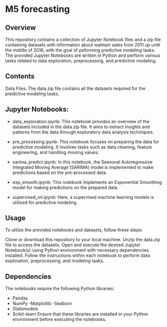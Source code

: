 # M5 forecasting

## Overview
This repository contains a collection of Jupyter Notebook files and a zip file containing datasets with information about walmart sales from 2011 up until the middle of 2016, with the goal of peforming predictive modeling tasks. The provided Jupyter Notebooks are written in Python and perform various tasks related to data exploration, preprocessing, and predictive modeling.

## Contents
Data Files: The data.zip file contains all the datasets required for the predictive modeling tasks.

## Jupyter Notebooks:

- data_exploration.ipynb: This notebook provides an overview of the datasets included in the data.zip file. It aims to extract insights and patterns from the data through exploratory data analysis techniques.

- pre_processing.ipynb: This notebook focuses on preparing the data for predictive modeling. It involves tasks such as data cleaning, feature engineering, and handling missing values.

- sarima_predict.ipynb: In this notebook, the Seasonal Autoregressive Integrated Moving Average (SARIMA) model is implemented to make predictions based on the pre-processed data.

- exp_smooth.ipynb: This notebook implements an Exponential Smoothing model for making predictions on the prepared data.

- supervised_ml.ipynb: Here, a supervised machine learning models is utilized for predictive modeling.

## Usage
To utilize the provided notebooks and datasets, follow these steps:

Clone or download this repository to your local machine.
Unzip the data.zip file to access the datasets.
Open and execute the desired Jupyter Notebook(s) using Python environment with necessary dependencies installed.
Follow the instructions within each notebook to perform data exploration, preprocessing, and modeling tasks.

## Dependencies
The notebooks require the following Python libraries:

- Pandas
- NumPy
 -Matplotlib
 -Seaborn
- Statsmodels
- Scikit-learn
Ensure that these libraries are installed in your Python environment before executing the notebooks.
